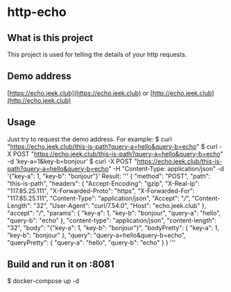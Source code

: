 # http-echo

## What is this project
This project is used for telling the details of your http requests. 

## Demo address
[https://echo.jeek.club](https://echo.jeek.club) or [http://echo.jeek.club](http://echo.jeek.club)

## Usage
Just try to request the demo address. 
For example: 
  $ curl "https://echo.jeek.club/this-is-path?query-a=hello&query-b=echo"
  $ curl -X POST "https://echo.jeek.club/this-is-path?query-a=hello&query-b=echo" -d 'key-a=1&key-b=bonjour'
  $ curl -X POST "https://echo.jeek.club/this-is-path?query-a=hello&query-b=echo" -H "Content-Type: application/json" -d '{"key-a": 1, "key-b": "bonjour"}'
Result: 
'''
  {
    "method": "POST",
    "path": "this-is-path",
    "headers": {
        "Accept-Encoding": "gzip",
        "X-Real-Ip": "117.85.25.111",
        "X-Forwarded-Proto": "https",
        "X-Forwarded-For": "117.85.25.111",
        "Content-Type": "application/json",
        "Accept": "*/*",
        "Content-Length": "32",
        "User-Agent": "curl/7.54.0",
        "Host": "echo.jeek.club"
    },
    "accept": "*/*",
    "params": {
        "key-a": 1,
        "key-b": "bonjour",
        "query-a": "hello",
        "query-b": "echo"
    },
    "content-type": "application/json",
    "content-length": "32",
    "body": "{\"key-a\": 1, \"key-b\": \"bonjour\"}",
    "bodyPretty": {
        "key-a": 1,
        "key-b": "bonjour"
    },
    "query": "query-a=hello&query-b=echo",
    "queryPretty": {
        "query-a": "hello",
        "query-b": "echo"
    }
  }
  '''
  
## Build and run it on :8081
  $ docker-compose up -d
